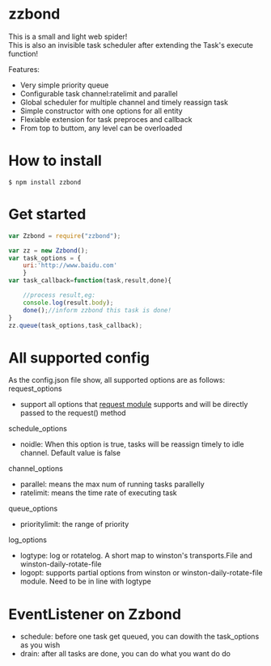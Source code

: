 # zzbond
This is a small and light web spider! <br>
This is also an invisible task scheduler after extending the Task's execute function!

Features:

 * Very simple priority queue
 * Configurable task channel:ratelimit and parallel
 * Global scheduler for multiple channel and timely reassign task
 * Simple constructor with one options for all entity 
 * Flexiable extension for task preproces and callback
 * From top to buttom, any level can be overloaded
# How to install
    $ npm install zzbond
# Get started

```javascript
var Zzbond = require("zzbond");

var zz = new Zzbond();
var task_options = {
    uri:'http://www.baidu.com'
    }
var task_callback=function(task,result,done){

    //process result,eg:
    console.log(result.body);
    done();//inform zzbond this task is done!
}
zz.queue(task_options,task_callback);

```
# All supported config
As the config.json file show, all supported options are as follows:<br>
request_options
* support all options that [request module](https://github.com/mikeal/request#requestoptions-callback) supports and will be directly passed to the request() method 

schedule_options 
* noidle: When this option is true, tasks will be reassign timely to idle channel. Default value is false 

channel_options 
* parallel: means the max num of running tasks parallelly 
* ratelimit: means the time rate of executing task 

queue_options 
* prioritylimit: the range of priority 

log_options<br>
* logtype: log or rotatelog. A short map to winston's transports.File and winston-daily-rotate-file
* logopt: supports partial options from winston or winston-daily-rotate-file module. Need to be in line with logtype 
# EventListener on Zzbond
* schedule: before one task get queued, you can dowith the task_options as you wish
* drain: after all tasks are done, you can do what you want do do



